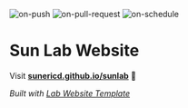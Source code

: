 
  ![on-push](../../actions/workflows/on-push.yaml/badge.svg)
  ![on-pull-request](../../actions/workflows/on-pull-request.yaml/badge.svg)
  ![on-schedule](../../actions/workflows/on-schedule.yaml/badge.svg)

  # Sun Lab Website

  Visit **[sunericd.github.io/sunlab](https://sunericd.github.io/sunlab)** 🚀

  _Built with [Lab Website Template](https://greene-lab.gitbook.io/lab-website-template-docs)_
